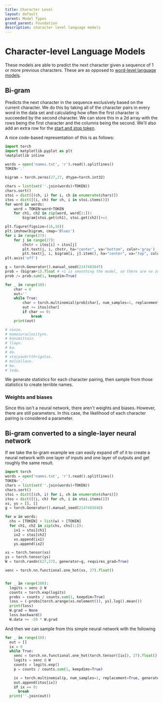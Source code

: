 ```yaml
---
title: Character Level
layout: default
parent: Model Types
grand_parent: Foundation
description: character level language models
---
```


# Character-level Language Models

These models are able to predict the next character given a sequence of 1 or more previous characters. These are as opposed to [word-level language models](../word-level/).

## Bi-gram

Predicts the next character in the sequence exclusively based on the current character. We do this by taking all of the character pairs in every word in the data set and calculating how often the first character is succeeded by the second character. We can store this in a 2d array with the rows being the first character and the columns being the second. We'll also add an extra row for the [start and stop token](../index.md#start-and-stop-tokens).

A nice code-based representation of this is as follows:

```python
import torch
import matplotlib.pyplot as plt
%matplotlib inline

words = open('names.txt', 'r').read().splitlines()
TOKEN='.'

bigram = torch.zeros(27,27, dtype=torch.int32)

chars = list(set(''.join(words)+TOKEN))
chars.sort()
stoi = dict([(ch, i) for i, ch in enumerate(chars)])
itos = dict([(i, ch) for ch, i in stoi.items()])
for word in words:
    word = TOKEN+word+TOKEN
    for ch1, ch2 in zip(word, word[1:]):
        bigram[stoi.get(ch1), stoi.get(ch2)]+=1

plt.figure(figsize=(16,16))
plt.imshow(bigram, cmap='Blues')
for i in range(27):
    for j in range(27):
        chstr = itos[i] + itos[j]
        plt.text(j, i, chstr, ha="center", va="bottom", color='gray')
        plt.text(j, i, bigram[i, j].item(), ha="center", va="top", color='gray')
plt.axis('off')

g = torch.Generator().manual_seed(2147483647)
prob = (bigram+1).float # +1 is smoothing the model, so there are no zeros that would result in an infinite negative log loss probability
prob /= prob.sum(1, keepdim=True)

for _ in range(10):
    char = 0
    out=''
    while True:
        char = torch.multinomial(prob[char], num_samples=1, replacement=True, generator=g).item()
        out += itos[char]
        if char == 0:
            break
    print(out)

# cexze.
# momasurailezitynn.
# konimittain.
# llayn.
# ka.
# da.
# staiyaubrtthrigotai.
# moliellavo.
# ke.
# teda.
```

We generate statistics for each character pairing, then sample from those statistics to create terrible names.

### Weights and biases

Since this isn't a neural network, there aren't weights and biases. However, there are still parameters. In this case, the likelihood of each character pairing is considered a parameter.

## Bi-gram converted to a single-layer neural network

If we take the bi-gram example we can easily expand off of it to create a neural network with one layer of inputs and one layer of outputs and get roughly the same result.

```python
import torch
words = open('names.txt', 'r').read().splitlines()
TOKEN='.'
chars = list(set(''.join(words)+TOKEN))
chars.sort()
stoi = dict([(ch, i) for i, ch in enumerate(chars)])
itos = dict([(i, ch) for ch, i in stoi.items()])
xs, ys = [], []
g = torch.Generator().manual_seed(2147483648)

for w in words:
  chs = [TOKEN] + list(w) + [TOKEN]
  for ch1, ch2 in zip(chs, chs[1:]):
    ix1 = stoi[ch1]
    ix2 = stoi[ch2]
    xs.append(ix1)
    ys.append(ix2)

xs = torch.tensor(xs)
ys = torch.tensor(ys)
W = torch.randn((27,27), generator=g, requires_grad=True)

xenc = torch.nn.functional.one_hot(xs, 27).float()


for _ in range(200):
  logits = xenc @ W
  counts = torch.exp(logits)
  probs = counts / counts.sum(1, keepdim=True)
  loss = (-probs[torch.arange(xs.nelement()), ys].log().mean())
  print(loss)
  W.grad = None
  loss.backward()
  W.data += -50 * W.grad
```

And then we can sample from this simple neural network with the following

```python
for _ in range(10):
  out = []
  ix = 0
  while True:
    xenc = torch.nn.functional.one_hot(torch.tensor([ix]), 27).float()
    logits = xenc @ W
    counts = logits.exp()
    p = counts / counts.sum(1, keepdims=True)

    ix = torch.multinomial(p, num_samples=1, replacement=True, generator=g).item()
    out.append(itos[ix])
    if ix == 0:
      break
  print(''.join(out))
```
